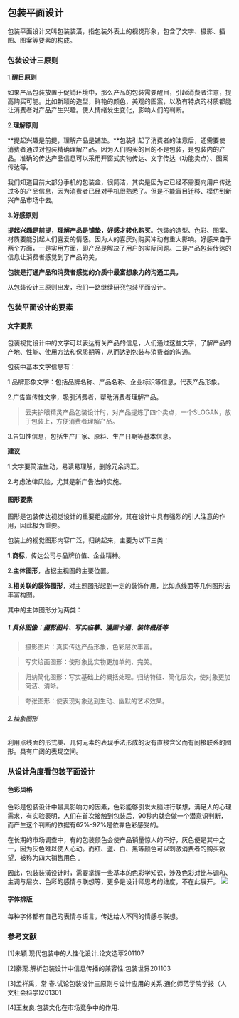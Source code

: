 ## 包装平面设计
包装平面设计又叫包装装潢，指包装外表上的视觉形象，包含了文字、摄影、插图、图案等要素的构成。

### 包装设计三原则
1.**醒目原则**

如果产品包装放置于促销环境中，那么产品的包装需要醒目，引起消费者注意，提高购买可能。比如新颖的造型，鲜艳的颜色，美观的图案，以及有特点的材质都能让消费者对产品产生兴趣。使人情绪发生变化，影响人们的判断。

2.**理解原则**

**提起兴趣是前提，理解产品是铺垫。**包装引起了消费者的注意后，还需要使消费者通过对包装精确理解产品。因为人们购买的目的不是包装，是包装内的产品。准确的传达产品信息可以采用开窗式实物传达、文字传达（功能卖点）、图案传达等。

我们知道目前大部分手机的包装盒，很简洁，其实是因为它已经不需要向用户传达过多的产品信息，因为消费者已经对手机很熟悉了。但是不能盲目迁移、模仿到新兴产品市场中去。

3.**好感原则**

**提起兴趣是前提，理解产品是铺垫，好感才转化购买**。包装的造型、色彩、图案、材质要能引起人们喜爱的情感。因为人的喜厌对购买冲动有重大影响。好感来自于两个方面，一是实用方面，即产品是解决了用户的实际问题。二是产品包装传达的信息让消费者感觉到了产品的美。

**包装是打通产品和消费者感觉的介质中最富想象力的沟通工具。**

从包装设计三原则出发，我们一路继续研究包装平面设计。

### 包装平面设计的要素
#### 文字要素
包装视觉设计中的文字可以表达有关产品的信息，人们通过这些文字，了解产品的产地、性能、使用方法和保质期等，从而达到包装与消费者的沟通。

包装中基本文字信息有：

1.品牌形象文字：包括品牌名称、产品名称、企业标识等信息，代表产品形象。

2.广告宣传性文字，吸引消费者，帮助消费者理解产品。
> 云夹护眼精灵产品包装设计时，对产品提炼了四个卖点，一个SLOGAN，放于包装上，方便消费者理解产品。

3.告知性信息，包括生产厂家、原料、生产日期等基本信息。





**建议**

1.文字要简洁生动，易读易理解，删除冗余词汇。

2.考虑法律风险，尤其是新广告法的实施。


#### 图形要素
图形是包装传达视觉设计的重要组成部分，其在设计中具有强烈的引人注意的作用，因此极为重要。

包装上的视觉图形内容广泛，归纳起来，主要为以下三类：

**1.商标**，传达公司与品牌价值、企业精神。


2.**主体图形**，占据主视图的主要位置。

3.**相关联的装饰图形**，对主题图形起到一定的装饰作用，比如点线面等几何图形去丰富构图。


其中的主体图形分为两类：

##### 1.具体图像：摄影图片、写实临摹、漫画卡通、装饰概括等

> 摄影图片：真实传达产品形象，色彩层次丰富。

> 写实绘画图形：使形象比实物更加单纯、完美。

> 归纳简化图形：写实基础上的概括处理。归纳特征、简化层次，使对象更加简洁、清晰。

> 夸张图形：使表现对象达到生动、幽默的艺术效果。

###### 2.抽象图形
利用点线面的形式美、几何元素的表现手法形成的没有直接含义而有间接联系的图形。具有广阔的表现空间。


### 从设计角度看包装平面设计

#### 色彩风格
色彩是包装设计中最具影响力的因素，色彩能够引发大脑进行联想，满足人的心理需求，有实验表明，人们在首次接触到包装后，90秒内就会做一个潜意识判断，而产生这个判断的依据有62%-92%是依靠色彩感受的。

在长期的市场调查中，有的包装颜色会使产品销量惊人的不好，灰色便是其中之一，因为灰色难以使人心动。而红、蓝、白、黑等颜色可以刺激消费者的购买欲望，被称为四大销售用色 。

因此，包装装潢设计时，需要掌握一些基本的色彩学知识，涉及色彩对比与调和、主调与层次、色彩的感情与联想等，更多是设计师思考的维度，不在此展开。
![](http://7xuaul.com1.z0.glb.clouddn.com/1afd7c03aefb992da6edf8968616fd22.png)

#### 字体排版
每种字体都有自己的表情与语言，传达给人不同的情感与联想。





### 参考文献
[1]朱颖.现代包装中的人性化设计.论文选萃201107

[2]秦栗.解析包装设计中信息传播的兼容性.包装世界201103

[3]孟祥禹，常 春.试论包装设计三原则与设计应用的关系.通化师范学院学报（人文社会科学)201301

[4]王友良.包装文化在市场竟争中的作用.
